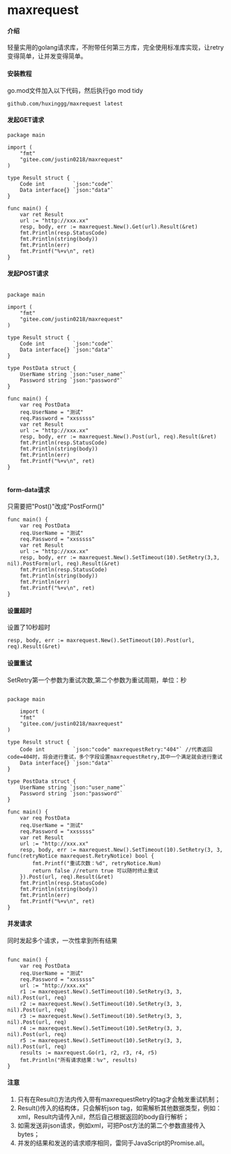# maxrequest

#### 介绍
轻量实用的golang请求库，不附带任何第三方库，完全使用标准库实现，让retry变得简单，让并发变得简单。

#### 安装教程

go.mod文件加入以下代码，然后执行go mod tidy
```
github.com/huxinggg/maxrequest latest
```


#### 发起GET请求
```azure
package main

import (
	"fmt"
	"gitee.com/justin0218/maxrequest"
)

type Result struct {
	Code int         `json:"code"`
	Data interface{} `json:"data"`
}

func main() {
	var ret Result
	url := "http://xxx.xx"
	resp, body, err := maxrequest.New().Get(url).Result(&ret)
	fmt.Println(resp.StatusCode)
	fmt.Println(string(body))
	fmt.Println(err)
	fmt.Printf("%+v\n", ret)
}
```

#### 发起POST请求
```azure

package main

import (
	"fmt"
	"gitee.com/justin0218/maxrequest"
)

type Result struct {
	Code int         `json:"code"`
	Data interface{} `json:"data"`
}

type PostData struct {
	UserName string `json:"user_name"`
	Password string `json:"password"`
}

func main() {
	var req PostData
	req.UserName = "测试"
	req.Password = "xxsssss"
	var ret Result
	url := "http://xxx.xx"
	resp, body, err := maxrequest.New().Post(url, req).Result(&ret)
	fmt.Println(resp.StatusCode)
	fmt.Println(string(body))
	fmt.Println(err)
	fmt.Printf("%+v\n", ret)
}


```

#### form-data请求

只需要把"Post()"改成"PostForm()"

```azure
func main() {
	var req PostData
	req.UserName = "测试"
	req.Password = "xxsssss"
	var ret Result
	url := "http://xxx.xx"
	resp, body, err := maxrequest.New().SetTimeout(10).SetRetry(3,3, nil).PostForm(url, req).Result(&ret)
	fmt.Println(resp.StatusCode)
	fmt.Println(string(body))
	fmt.Println(err)
	fmt.Printf("%+v\n", ret)
}
```

#### 设置超时

设置了10秒超时
```azure
resp, body, err := maxrequest.New().SetTimeout(10).Post(url, req).Result(&ret)
```
#### 设置重试
SetRetry第一个参数为重试次数,第二个参数为重试周期，单位：秒
```azure

package main

    import (
	"fmt"
	"gitee.com/justin0218/maxrequest"
)

type Result struct {
	Code int         `json:"code" maxrequestRetry:"404"` //代表返回code=404时，将会进行重试，多个字段设置maxrequestRetry,其中一个满足就会进行重试
	Data interface{} `json:"data"`
}

type PostData struct {
	UserName string `json:"user_name"`
	Password string `json:"password"`
}

func main() {
	var req PostData
	req.UserName = "测试"
	req.Password = "xxsssss"
	var ret Result
	url := "http://xxx.xx"
	resp, body, err := maxrequest.New().SetTimeout(10).SetRetry(3, 3, func(retryNotice maxrequest.RetryNotice) bool {
		fmt.Printf("重试次数：%d", retryNotice.Num)
		return false //return true 可以随时终止重试
	}).Post(url, req).Result(&ret)
	fmt.Println(resp.StatusCode)
	fmt.Println(string(body))
	fmt.Println(err)
	fmt.Printf("%+v\n", ret)
}

```

#### 并发请求
同时发起多个请求，一次性拿到所有结果
```azure

func main() {
	var req PostData
	req.UserName = "测试"
	req.Password = "xxsssss"
	url := "http://xxx.xx"
	r1 := maxrequest.New().SetTimeout(10).SetRetry(3, 3, nil).Post(url, req)
	r2 := maxrequest.New().SetTimeout(10).SetRetry(3, 3, nil).Post(url, req)
	r3 := maxrequest.New().SetTimeout(10).SetRetry(3, 3, nil).Post(url, req)
	r4 := maxrequest.New().SetTimeout(10).SetRetry(3, 3, nil).Post(url, req)
	r5 := maxrequest.New().SetTimeout(10).SetRetry(3, 3, nil).Post(url, req)
	results := maxrequest.Go(r1, r2, r3, r4, r5)
	fmt.Println("所有请求结果：%v", results)
}

```
#### 注意
1. 只有在Result()方法内传入带有maxrequestRetry的tag才会触发重试机制；
2. Result()传入的结构体，只会解析json tag，如需解析其他数据类型，例如：xml，Result内请传入nil，然后自己根据返回的body自行解析；
3. 如需发送非json请求，例如xml，可把Post方法的第二个参数直接传入bytes；
4. 并发的结果和发送的请求顺序相同，雷同于JavaScript的Promise.all。

